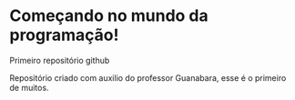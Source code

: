 # Começando no mundo da programação!
 Primeiro repositório github

 Repositório criado com auxilio do professor Guanabara, esse é o primeiro de muitos.
